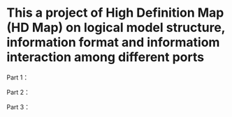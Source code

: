 # This a project of High Definition Map (HD Map) on logical model structure, information format and informatiom interaction among different ports

Part 1：

Part 2：

Part 3：
